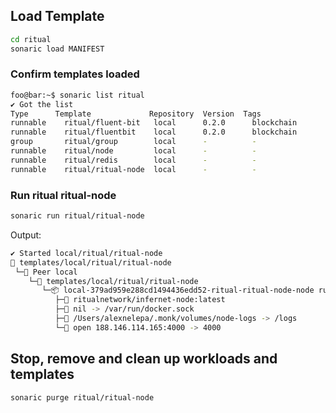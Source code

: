 
## Load Template

```bash
cd ritual
sonaric load MANIFEST
```

### Confirm templates loaded

```bash
foo@bar:~$ sonaric list ritual
✔ Got the list
Type      Template             Repository  Version  Tags
runnable    ritual/fluent-bit   local      0.2.0      blockchain
runnable    ritual/fluentbit    local      0.2.0      blockchain
group       ritual/group        local      -          -
runnable    ritual/node         local      -          -
runnable    ritual/redis        local      -          -
runnable    ritual/ritual-node  local      -          -
```

### Run ritual ritual-node

```bash
sonaric run ritual/ritual-node
```
Output:
```bash
✔ Started local/ritual/ritual-node
🔩 templates/local/ritual/ritual-node
 └─🧊 Peer local
    └─🔩 templates/local/ritual/ritual-node
       └─📦 local-379ad959e288cd1494436edd52-ritual-ritual-node-node running
          ├─🧩 ritualnetwork/infernet-node:latest
          ├─💾 nil -> /var/run/docker.sock
          ├─💾 /Users/alexnelepa/.monk/volumes/node-logs -> /logs
          └─🔌 open 188.146.114.165:4000 -> 4000
```

## Stop, remove and clean up workloads and templates

```bash
sonaric purge ritual/ritual-node
```